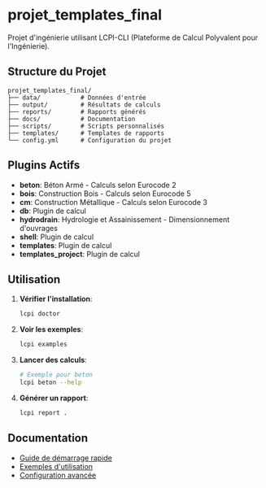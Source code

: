 # projet_templates_final

Projet d'ingénierie utilisant LCPI-CLI (Plateforme de Calcul Polyvalent pour l'Ingénierie).

## Structure du Projet

```
projet_templates_final/
├── data/           # Données d'entrée
├── output/         # Résultats de calculs
├── reports/        # Rapports générés
├── docs/           # Documentation
├── scripts/        # Scripts personnalisés
├── templates/      # Templates de rapports
└── config.yml      # Configuration du projet
```

## Plugins Actifs

- **beton**: Béton Armé - Calculs selon Eurocode 2
- **bois**: Construction Bois - Calculs selon Eurocode 5
- **cm**: Construction Métallique - Calculs selon Eurocode 3
- **db**: Plugin de calcul
- **hydrodrain**: Hydrologie et Assainissement - Dimensionnement d'ouvrages
- **shell**: Plugin de calcul
- **templates**: Plugin de calcul
- **templates_project**: Plugin de calcul

## Utilisation

1. **Vérifier l'installation**:
   ```bash
   lcpi doctor
   ```

2. **Voir les exemples**:
   ```bash
   lcpi examples
   ```

3. **Lancer des calculs**:
   ```bash
   # Exemple pour beton
   lcpi beton --help
   ```

4. **Générer un rapport**:
   ```bash
   lcpi report .
   ```

## Documentation

- [Guide de démarrage rapide](docs/quick_start.md)
- [Exemples d'utilisation](docs/examples.md)
- [Configuration avancée](docs/configuration.md)
